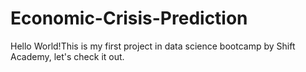 # Economic-Crisis-Prediction
Hello World!This is my first project in data science bootcamp by Shift Academy, let's check it out.

